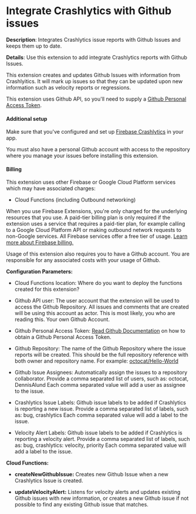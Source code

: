 # Integrate Crashlytics with Github issues

**Description**: Integrates Crashlytics issue reports with Github Issues and keeps them up to date.



**Details**: Use this extension to add integrate Crashlytics reports with Github Issues.

This extension creates and updates Github Issues with information from Crashlyitics. It will mark up issues
so that they can be updated upon new information such as velocity reports or regressions.

This extension uses Github API, so you'll need to supply a
[Github Personal Access Token](https://help.github.com/en/github/authenticating-to-github/creating-a-personal-access-token-for-the-command-line).

#### Additional setup

Make sure that you've configured and set up [Firebase Crashlytics](https://firebase.google.com/docs/crashlytics) in your app.

You must also have a personal Github account with access to the repository where you manage your issues before installing this extension.

#### Billing

This extension uses other Firebase or Google Cloud Platform services which may have associated charges:

- Cloud Functions (including Outbound networking)

When you use Firebase Extensions, you're only charged for the underlying resources that you use. A paid-tier billing plan is only required if the extension uses a service that requires a paid-tier plan, for example calling to a Google Cloud Platform API or making outbound network requests to non-Google services. All Firebase services offer a free tier of usage. [Learn more about Firebase billing.](https://firebase.google.com/pricing)

Usage of this extension also requires you to have a Github account. You are responsible for any associated costs with your usage of Github.




**Configuration Parameters:**

* Cloud Functions location: Where do you want to deploy the functions created for this extension?

* Github API user: The user account that the extension will be used to access the Github Repository. All issues and comments that are created will be using this account as actor. This is most likely, you who are reading this. Your own Github Account.

* Github Personal Access Token: [Read Github Documentation](https://help.github.com/en/github/authenticating-to-github/creating-a-personal-access-token-for-the-command-line)
 on how to obtain a Github Personal Access Token.

* Github Repository: The name of the Github Repository where the issue reports will be created. This should be the full repository reference with both owner and repository name. For example: [octocat/Hello-World](https://github.com/octocat/Hello-World)

* Github Issue Assignees: Automatically assign the issues to a repository collaborator. Provide a comma separated list of users, such as: octocat, DennisAlund Each comma separated value will add a user as assignee to the issue.

* Crashlytics Issue Labels: Github issue labels to be added if Crashlytics is reporting a new issue. Provide a comma separated list of labels, such as: bug, crashlytics Each comma separated value will add a label to the issue.

* Velocity Alert Labels: Github issue labels to be added if Crashlytics is reporting a velocity alert. Provide a comma separated list of labels, such as: bug, crashlytics: velocity, priority Each comma separated value will add a label to the issue.



**Cloud Functions:**

* **createNewGithubIssue:** Creates new Github Issue when a new Crashlytics Issue is created.

* **updateVelocityAlert:** Listens for velocity alerts and updates existing Github issues with new information, or creates a new Github issue if not possible to find any existing Github issue that matches.
